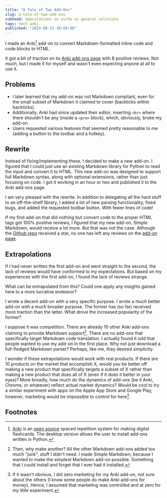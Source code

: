 ```yaml
---
title: "A Tale of Two Add-Ons"
slug: a-tale-of-two-add-ons
subhead: Speculations on niche vs general solutions
tags: tech anki
published: "2024-08-21 16:59:48"
---
```


I made an Anki[^1] add-on to convert Markdown-formatted inline code and code blocks to HTML.

It got a bit of traction on its [Anki add-ons page](https://ankiweb.net/shared/info/1844938046) with 8 positive reviews. Not much, but I made it for myself and wasn't even expecting anyone at all to use it.

## Problems

- I later learned that my add-on was not Markdown compliant, even for the small subset of Markdown it claimed to cover (backticks within backticks).
- Additionally, Anki had since updated their editor, inserting `<br>` where there shouldn't be any (inside a `<pre>` block), which, obviously, broke my add-on.
- Users requested various features that seemed pretty reasonable to me (adding a button to the toolbar and a hotkey).

## Rewrite

Instead of fixing/implementing these, I decided to make a new add-on.  I figured that I could just use an existing Markdown library for Python to read the input and convert it to HTML. This new add-on was designed to support full Markdown syntax, along with optional extensions, rather than just focusing on code. I got it working in an hour or two and published it to the Anki add-ons page.

I am very pleased with the rewrite. In addition to delegating all the hard stuff to an off-the-shelf library, I added a lot of new parsing functionality, fixed bugs, and added the requested toolbar button. With fewer lines of code!

If my first add-on that did nothing but convert code to the proper HTML tags got 100% positive reviews, I figured that my new add-on, Simple Markdown, would receive a lot more. But that was not the case. Although the [Github repo](https://github.com/dempe/simple-markdown-for-anki) received a star, no one has left any reviews on the [add-on page](https://ankiweb.net/shared/info/354124843).

## Extrapolations

If I had never written the first add-on and went straight to the second, the lack of reviews would have conformed to my expectations. But based on my experiences with the first add-on, I found the lack of reviews strange.

What can be extrapolated from this? Could one apply any insights gained here to a more lucrative endeavor?

I wrote a decent add-on with a very specific purpose. I wrote a much better add-on with a much broader purpose. The former has (so far) received more traction than the latter. What drove the increased popularity of the former?

I suppose it was competition. There are already 10 other Anki add-ons claiming to provide Markdown support[^2]. There are no add-ons that specifically target Markdown code translation. I actually found it odd that people wanted to use my add-on in the first place. Why not just download a full-fledged Markdown parser?  Perhaps, like me, they desired simplicity.

I wonder if these extrapolations would work with real products. If there are 10 products on the market that accomplish X, would you be better off making a new product that specifically targets a subset of X rather than making a new product that does all of X (even if it does it better in your eyes)? More broadly, how much do the dynamics of add-ons (be it Anki, Chrome, or whatever) reflect actual market dynamics? Would be cool to try a similar experiment with apps on the Apple App Store and Google Play, however, marketing would be impossible to control for here[^3].

## Footnotes

[^1]: [Anki](https://apps.ankiweb.net/) is an [open source](https://github.com/ankitects/anki) spaced repetition system for making digital flashcards. The desktop version allows the user to install add-ons written in Python.

[^2]: Then, why make another? All the other Markdown add-ons added too much "junk", stuff I didn't need.  I made Simple Markdown, because I wanted to make the simplest Markdown add-on possible.  Something that I could install and forget that I ever had it installed.

[^3]: If it wasn't obvious, I did zero marketing for my Anki add-on, not sure about the others (I know some people do make Anki add-ons for money).  Hence, I assumed that marketing was controlled and at zero for my little experiment.
